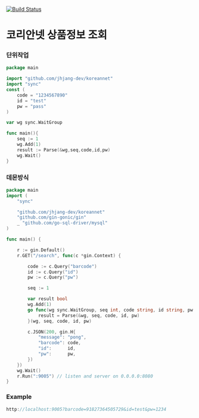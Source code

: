 [![Build Status](https://travis-ci.org/jhjang-dev/koreannet.svg?branch=master)](https://travis-ci.org/jhjang-dev/koreannet)
# 코리안넷 상품정보 조회 

### 단위작업
```go
package main

import "github.com/jhjang-dev/koreannet"
import "sync"
const (
    code = "1234567890"
    id = "test"
    pw = "pass"
)

var wg sync.WaitGroup

func main(){
    seq := 1
    wg.Add(1)
    result := Parse(&wg,seq,code,id,pw)
    wg.Wait()
}
```

### 데몬방식
```go
package main
import (
	"sync"

    "github.com/jhjang-dev/koreannet"
	"github.com/gin-gonic/gin"
	_ "github.com/go-sql-driver/mysql"
)

func main() {

	r := gin.Default()
	r.GET("/search", func(c *gin.Context) {

		code := c.Query("barcode")
		id := c.Query("id")
		pw := c.Query("pw")

		seq := 1

		var result bool
		wg.Add(1)
		go func(wg sync.WaitGroup, seq int, code string, id string, pw string) {
			result = Parse(&wg, seq, code, id, pw)
		}(wg, seq, code, id, pw)

		c.JSON(200, gin.H{
			"message": "pong",
			"barcode": code,
			"id":      id,
			"pw":      pw,
		})
	})
	wg.Wait()
	r.Run(":9005") // listen and server on 0.0.0.0:8080
}
```

### Example
```go
http://localhost:9005?barcode=91827364505729&id=test&pw=1234
```
